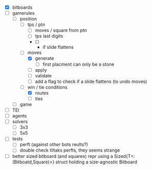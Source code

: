 - [x] bitboards
- [ ] gamerules
  - [ ] position
    - [ ] tps / ptn
      - [ ] moves / square from ptn
      - [ ] tps last digits
      - [ ] * if slide flattens
    - [ ] moves
      - [x] generate
        - [ ] first placment can only be a stone
      - [ ] apply
      - [ ] validate
      - [ ] add a flag to check if a slide flattens (to undo moves)
    - [ ] win / tie conditions
      - [x] routes
      - [ ] ties
  - [ ] game
- [ ] TEI
- [ ] agents
- [ ] solvers
  - [ ] 3x3
  - [ ] 5x5

- [ ] tests
  - [ ] perft (against other bots reults?)
  - [ ] double check tiltaks perfts, they seems strange

- [ ] better sized bitboard (and squares) repr using a Sized{T<:(Bitboatd,Square)>} struct holding a size-agnostic Bitboard